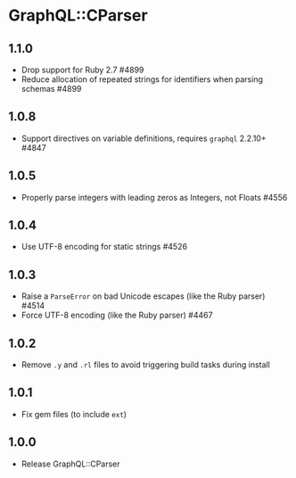 # GraphQL::CParser

## 1.1.0

- Drop support for Ruby 2.7 #4899
- Reduce allocation of repeated strings for identifiers when parsing schemas #4899

## 1.0.8

- Support directives on variable definitions, requires `graphql` 2.2.10+ #4847

## 1.0.5

- Properly parse integers with leading zeros as Integers, not Floats #4556

## 1.0.4

- Use UTF-8 encoding for static strings #4526

## 1.0.3

- Raise a `ParseError` on bad Unicode escapes (like the Ruby parser) #4514
- Force UTF-8 encoding (like the Ruby parser) #4467

## 1.0.2

- Remove `.y` and `.rl` files to avoid triggering build tasks during install

## 1.0.1

- Fix gem files (to include `ext`)

## 1.0.0

- Release GraphQL::CParser
